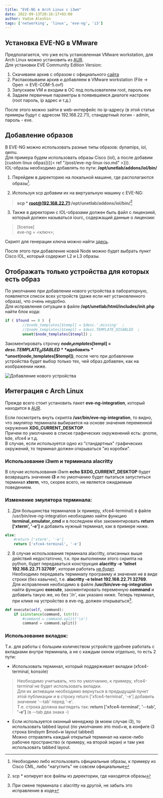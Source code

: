```yaml
---
title: "EVE-NG в Arch Linux с i3wm"
date: 2022-09-13T20:16:17+03:00
author: Vadim Aleshin
tags: ['networking', 'linux', 'eve-ng', 'i3']
---
```


## Установка EVE-NG в VMware

Предполагается, что уже есть установленная VMware workstation, для Arch Linux можно установить из [AUR](https://aur.archlinux.org/packages/vmware-workstation).  
Для установки EVE Community Edition Version:  
1. Скачиваем архив с образом с официального [сайта](https://www.eve-ng.net/index.php/download/)
2. Распаковываем архив и добавляем в VMware workstation (File -> Open -> EVE-COM-5.ovf)
3. Запускаем VM и входим в ОС под пользователем root, пароль eve
4. Задаем первичные параметры в появившемся диалоге настроек (root пароль, ip адрес и т.д.)

После этого можно зайти в web-интерфейс по ip-адресу (в этой статье примеры будут с адресом 192.168.22.71), стандартный логин - admin, пароль - eve.  

## Добавление образов

В EVE-NG можно использовать разные типы образов: dynamips, iol, qemu.  
Для примера будем использовать образы Cisco (iol), а после добавим [custom linux образ]({{< ref "/post/eve-ng-linux-iso.md" >}}).  
IOL-образы необходимо добавлять по пути: **/opt/unetlab/addons/iol/bin/**

1. Перейдем в директорию на локальной машине, где располагаются образы[^1].
[^1]: Необходимо либо использовать официальные образы, к примеру из Cisco CML, либо "нагуглить" не совсем официальные 
2. Используя scp добавим их на виртуальную машину с EVE-NG:  
> **scp * root@192.168.22.71:/opt/unetlab/addons/iol/bin/**[^2]    
[^2]: scp * копирует все файлы из директории, где находятся образы
3. Также в директории с IOL-образами должен быть файл с лицензией, который должен называться iourc, содержащий данные о лицензии:  

> [license]  
> eve-ng = <ключ>; 

Скрипт для генерации ключа можно найти [здесь](https://www.ipvanquish.com/2016/09/25/how-to-generate-cisco-iou-licence-on-gns3-vm-with-python-3/).  

После этого при добавление новой Node можно будет выбрать пункт Cisco IOL, который содержит L2 и L3 образы.  

## Отображать только устройства для которых есть образ

По умолчанию при добавлении нового устройства в лабораторную, появляется список всех устройств (даже если нет установленного образа), что очень неудобно.  
Для исправления ситуации в файле **/opt/unetlab/html/includes/init.php** найти блок кода:  

```php
if ( $found == 0 )  {
        //$node_templates[$templ] = $desc.'.missing'  ;
        //$node_templates[$templ] = $desc.TEMPLATE_DISABLED  ;
        unset($node_templates[$templ]) ;
```

Закоментировать строчку **$node_templates[$templ] = $desc.TEMPLATE_DISABLED** и добавить **unset($node_templates[$templ])**, после чего при добавлении устройства будет выбор только тех, чей образ добавлен, как на изображении ниже.  

![Добавление нового устройства](/img/eve-ng-new-node.png)

## Интеграция с Arch Linux

Прежде всего стоит установить пакет **eve-ng-integration**, который находится в [AUR](https://aur.archlinux.org/packages/eve-ng-integration).  

Если посмотреть внуть скрипта **/usr/bin/eve-ng-integration**, то видно, что эмулятор терминала выбирается на основе значения переменной окружения **XDG_CURRENT_DESKTOP**.  
Причем по умолчанию в списке графических окруженений есть: gnome, kde, xfce4 и т.д.  
В случае, если используется одно из "стандартных" графических окружений, то терминал должен открываться "из коробки".  

### Использование i3wm и терминала alacritty

В случае использования i3wm **echo $XDG_CURRENT_DESKTOP** будет возвращать значение **i3** и по умолчанию будет пытаться запуститься терминал **xterm**, что, скорее всего, не является ожидаемым поведением.  

### Изменение эмулятора терминала:

1. Для большинства терминалов (к примеру, xfce4-terminal) в файле /usr/bin/eve-ng-integration необходимо найти функцию **terminal_emulator_cmd** и в последнем else закоментировать **return ['xterm', '-e']** и добавить нужный терминал, как в примере ниже.   

```python
else:
    #return ['xterm', '-e']
    return ['xfce4-terminal', '-e']
```

2. В случае использования терминала alacritty, описанных выше действий недостаточно, т.к. при выполнении этого скрипта на python, будет передаваться конструкция **alacritty -e 'telnet 192.168.22.71 32769'**, которая работать [не будет](https://github.com/alacritty/alacritty/issues/1266).  
Необходимо передавать терминалу программу и значения не в виде строки (без кавычек), т.е. **alacritty -e telnet 192.168.22.71 32769**.  
Для исправления необходимо в файле **/usr/bin/eve-ng-integration** найти функцию **execute**, закоментировать переменную **command** и добавить такую же, но без *'/n'*, как указано ниже. Теперь терминал, при клике на устройство в eve-ng, должен открываться[^3].  
[^3]: При смене терминала с alacritty на другой, не забыть это исправление в коде 

```python
def execute(self, command):
    if isinstance(command, (str)):
        #command = command.split('\n')
        command = command.split()
```

### Использование вкладок:

Т.к. для работы с большим количеством устройств удобнее работать с вкладками внутри терминала, а не с каждым окном отдельно, то есть 2 пути:  
- Использовать терминал, который поддерживает вкладки (xfce4-terminal, konsole)  

> Необходимо учитывать, что по умолчанию, к примеру, xfce4-terminal не будет использовать вкладки.  
> Для их активации необходимо вернуться в предыдущий пункт этой публикации и в строку return ['xfce4-terminal', '-e'] добавить значение '--tab' перед '-e'.  
> Т.е. строка должна выглядеть так: **return ['xfce4-terminal', '--tab', '-e']** (в --tab два знака -)  

- Если используется оконный менеджер (в моем случае i3), то использовать tabbed layout (по умолчанию это mod+w, в конфиге i3 строка bindsym $mod+w layout tabbed)  
Можно отправлять каждый открытый терминал на какое-либо рабочее пространство (к примеру, на второй экран) и там уже использовать tabbed layout.
